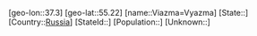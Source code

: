 ﻿---
location: [55.22,37.3]
type: City
tags:
- geo/City


SpocWebEntityId: 35271
isDeleted: false
confidential: public

---
[geo-lon::37.3]
[geo-lat::55.22]
[name::Viazma=Vyazma]
[State::]
[Country::[Russia](geo/Continent/Europe/Russia.md)]
[StateId::]
[Population::]
[Unknown::]


